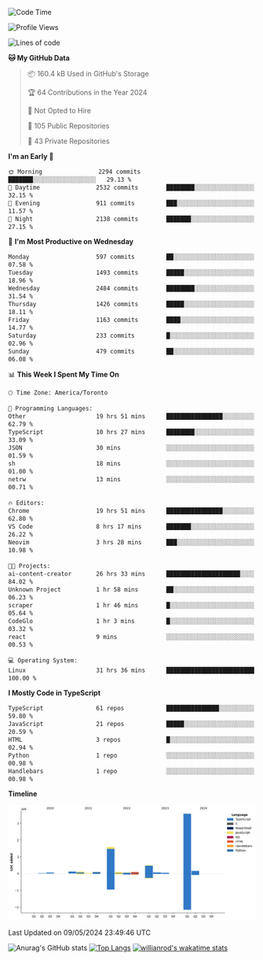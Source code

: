 <!--START_SECTION:waka-->
![Code Time](http://img.shields.io/badge/Code%20Time-1%2C538%20hrs%2028%20mins-blue)

![Profile Views](http://img.shields.io/badge/Profile%20Views-0-blue)

![Lines of code](https://img.shields.io/badge/From%20Hello%20World%20I%27ve%20Written-6.5%20million%20lines%20of%20code-blue)

**🐱 My GitHub Data** 

> 📦 160.4 kB Used in GitHub's Storage 
 > 
> 🏆 64 Contributions in the Year 2024
 > 
> 🚫 Not Opted to Hire
 > 
> 📜 105 Public Repositories 
 > 
> 🔑 43 Private Repositories 
 > 
**I'm an Early 🐤** 

```text
🌞 Morning                2294 commits        ███████░░░░░░░░░░░░░░░░░░   29.13 % 
🌆 Daytime                2532 commits        ████████░░░░░░░░░░░░░░░░░   32.15 % 
🌃 Evening                911 commits         ███░░░░░░░░░░░░░░░░░░░░░░   11.57 % 
🌙 Night                  2138 commits        ███████░░░░░░░░░░░░░░░░░░   27.15 % 
```
📅 **I'm Most Productive on Wednesday** 

```text
Monday                   597 commits         ██░░░░░░░░░░░░░░░░░░░░░░░   07.58 % 
Tuesday                  1493 commits        █████░░░░░░░░░░░░░░░░░░░░   18.96 % 
Wednesday                2484 commits        ████████░░░░░░░░░░░░░░░░░   31.54 % 
Thursday                 1426 commits        █████░░░░░░░░░░░░░░░░░░░░   18.11 % 
Friday                   1163 commits        ████░░░░░░░░░░░░░░░░░░░░░   14.77 % 
Saturday                 233 commits         █░░░░░░░░░░░░░░░░░░░░░░░░   02.96 % 
Sunday                   479 commits         ██░░░░░░░░░░░░░░░░░░░░░░░   06.08 % 
```


📊 **This Week I Spent My Time On** 

```text
🕑︎ Time Zone: America/Toronto

💬 Programming Languages: 
Other                    19 hrs 51 mins      ████████████████░░░░░░░░░   62.79 % 
TypeScript               10 hrs 27 mins      ████████░░░░░░░░░░░░░░░░░   33.09 % 
JSON                     30 mins             ░░░░░░░░░░░░░░░░░░░░░░░░░   01.59 % 
sh                       18 mins             ░░░░░░░░░░░░░░░░░░░░░░░░░   01.00 % 
netrw                    13 mins             ░░░░░░░░░░░░░░░░░░░░░░░░░   00.71 % 

🔥 Editors: 
Chrome                   19 hrs 51 mins      ████████████████░░░░░░░░░   62.80 % 
VS Code                  8 hrs 17 mins       ███████░░░░░░░░░░░░░░░░░░   26.22 % 
Neovim                   3 hrs 28 mins       ███░░░░░░░░░░░░░░░░░░░░░░   10.98 % 

🐱‍💻 Projects: 
ai-content-creator       26 hrs 33 mins      █████████████████████░░░░   84.02 % 
Unknown Project          1 hr 58 mins        ██░░░░░░░░░░░░░░░░░░░░░░░   06.23 % 
scraper                  1 hr 46 mins        █░░░░░░░░░░░░░░░░░░░░░░░░   05.64 % 
CodeGlo                  1 hr 3 mins         █░░░░░░░░░░░░░░░░░░░░░░░░   03.32 % 
react                    9 mins              ░░░░░░░░░░░░░░░░░░░░░░░░░   00.53 % 

💻 Operating System: 
Linux                    31 hrs 36 mins      █████████████████████████   100.00 % 
```

**I Mostly Code in TypeScript** 

```text
TypeScript               61 repos            ███████████████░░░░░░░░░░   59.80 % 
JavaScript               21 repos            █████░░░░░░░░░░░░░░░░░░░░   20.59 % 
HTML                     3 repos             █░░░░░░░░░░░░░░░░░░░░░░░░   02.94 % 
Python                   1 repo              ░░░░░░░░░░░░░░░░░░░░░░░░░   00.98 % 
Handlebars               1 repo              ░░░░░░░░░░░░░░░░░░░░░░░░░   00.98 % 
```



**Timeline**

![Lines of Code chart](https://raw.githubusercontent.com/wise-introvert/wise-introvert/master/assets/bar_graph.png)


 Last Updated on 09/05/2024 23:49:46 UTC
<!--END_SECTION:waka-->

![Anurag's GitHub stats](https://github-readme-stats.vercel.app/api?username=wise-introvert&count_private=true&show_icons=true)
[![Top Langs](https://github-readme-stats.vercel.app/api/top-langs/?username=wise-introvert&langs_count=10)](https://github.com/anuraghazra/github-readme-stats)
[![willianrod's wakatime stats](https://github-readme-stats.vercel.app/api/wakatime?username=wiseintrovert)](https://github.com/anuraghazra/github-readme-stats)
